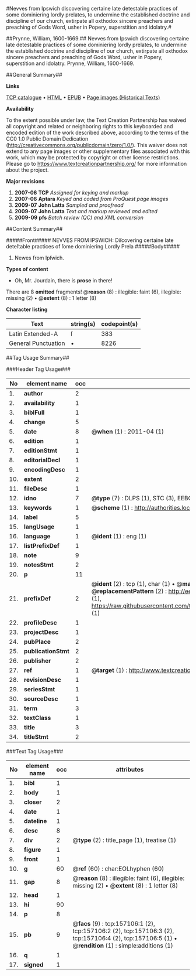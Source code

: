 #Nevves from Ipswich discovering certaine late detestable practices of some dominiering lordly prelates, to undermine the established doctrine and discipline of our church, extirpate all oxthodox sincere preachers and preaching of Gods Word, usher in Popery, superstition and idolatry.#

##Prynne, William, 1600-1669.##
Nevves from Ipswich discovering certaine late detestable practices of some dominiering lordly prelates, to undermine the established doctrine and discipline of our church, extirpate all oxthodox sincere preachers and preaching of Gods Word, usher in Popery, superstition and idolatry.
Prynne, William, 1600-1669.

##General Summary##

**Links**

[TCP catalogue](http://www.ota.ox.ac.uk/tcp/)  • 
[HTML](http://tei.it.ox.ac.uk/tcp/Texts-HTML/free/A91/A91233.html)  • 
[EPUB](http://tei.it.ox.ac.uk/tcp/Texts-EPUB/free/A91/A91233.epub) • 
[Page images (Historical Texts)](https://historicaltexts.jisc.ac.uk/eebo-99873572e)

**Availability**

To the extent possible under law, the Text Creation Partnership has waived all copyright and related or neighboring rights to this keyboarded and encoded edition of the work described above, according to the terms of the CC0 1.0 Public Domain Dedication (http://creativecommons.org/publicdomain/zero/1.0/). This waiver does not extend to any page images or other supplementary files associated with this work, which may be protected by copyright or other license restrictions. Please go to https://www.textcreationpartnership.org/ for more information about the project.

**Major revisions**

1. __2007-06__ __TCP__ *Assigned for keying and markup*
1. __2007-06__ __Aptara__ *Keyed and coded from ProQuest page images*
1. __2009-07__ __John Latta__ *Sampled and proofread*
1. __2009-07__ __John Latta__ *Text and markup reviewed and edited*
1. __2009-09__ __pfs__ *Batch review (QC) and XML conversion*

##Content Summary##

#####Front#####
NEVVES
FROM
IPSWICH:
Diſcovering certaine late deteſtable practices of ſome
dominiering Lordly Prela
#####Body#####

1. Newes from Ipſwich.

**Types of content**

  * Oh, Mr. Jourdain, there is **prose** in there!

There are 8 **omitted** fragments! 
 @__reason__ (8) : illegible: faint (6), illegible: missing (2)  •  @__extent__ (8) : 1 letter (8)

**Character listing**


|Text|string(s)|codepoint(s)|
|---|---|---|
|Latin Extended-A|ſ|383|
|General Punctuation|•|8226|

##Tag Usage Summary##

###Header Tag Usage###

|No|element name|occ|attributes|
|---|---|---|---|
|1.|__author__|2||
|2.|__availability__|1||
|3.|__biblFull__|1||
|4.|__change__|5||
|5.|__date__|8| @__when__ (1) : 2011-04 (1)|
|6.|__edition__|1||
|7.|__editionStmt__|1||
|8.|__editorialDecl__|1||
|9.|__encodingDesc__|1||
|10.|__extent__|2||
|11.|__fileDesc__|1||
|12.|__idno__|7| @__type__ (7) : DLPS (1), STC (3), EEBO-CITATION (1), PROQUEST (1), VID (1)|
|13.|__keywords__|1| @__scheme__ (1) : http://authorities.loc.gov/ (1)|
|14.|__label__|5||
|15.|__langUsage__|1||
|16.|__language__|1| @__ident__ (1) : eng (1)|
|17.|__listPrefixDef__|1||
|18.|__note__|9||
|19.|__notesStmt__|2||
|20.|__p__|11||
|21.|__prefixDef__|2| @__ident__ (2) : tcp (1), char (1)  •  @__matchPattern__ (2) : ([0-9\-]+):([0-9IVX]+) (1), (.+) (1)  •  @__replacementPattern__ (2) : http://eebo.chadwyck.com/downloadtiff?vid=$1&page=$2 (1), https://raw.githubusercontent.com/textcreationpartnership/Texts/master/tcpchars.xml#$1 (1)|
|22.|__profileDesc__|1||
|23.|__projectDesc__|1||
|24.|__pubPlace__|2||
|25.|__publicationStmt__|2||
|26.|__publisher__|2||
|27.|__ref__|1| @__target__ (1) : http://www.textcreationpartnership.org/docs/. (1)|
|28.|__revisionDesc__|1||
|29.|__seriesStmt__|1||
|30.|__sourceDesc__|1||
|31.|__term__|3||
|32.|__textClass__|1||
|33.|__title__|3||
|34.|__titleStmt__|2||


###Text Tag Usage###

|No|element name|occ|attributes|
|---|---|---|---|
|1.|__bibl__|1||
|2.|__body__|1||
|3.|__closer__|2||
|4.|__date__|1||
|5.|__dateline__|1||
|6.|__desc__|8||
|7.|__div__|2| @__type__ (2) : title_page (1), treatise (1)|
|8.|__figure__|1||
|9.|__front__|1||
|10.|__g__|60| @__ref__ (60) : char:EOLhyphen (60)|
|11.|__gap__|8| @__reason__ (8) : illegible: faint (6), illegible: missing (2)  •  @__extent__ (8) : 1 letter (8)|
|12.|__head__|1||
|13.|__hi__|90||
|14.|__p__|8||
|15.|__pb__|9| @__facs__ (9) : tcp:157106:1 (2), tcp:157106:2 (2), tcp:157106:3 (2), tcp:157106:4 (2), tcp:157106:5 (1)  •  @__rendition__ (1) : simple:additions (1)|
|16.|__q__|1||
|17.|__signed__|1||
